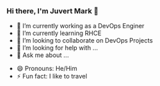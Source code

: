 ### Hi there, I'm Juvert Mark 👋

<!--
**markjuvert/markjuvert** is a ✨ _special_ ✨ repository because its `README.md` (this file) appears on your GitHub profile.

Here are some ideas to get you started:-->

- 🔭 I’m currently working as a DevOps Enginer
- 🌱 I’m currently learning RHCE
- 👯 I’m looking to collaborate on DevOps Projects
- 🤔 I’m looking for help with ...
- 💬 Ask me about ...
<!--  📫 How to reach me: juvertmark@gmail.com-->
- 😄 Pronouns: He/Him
- ⚡ Fun fact: I like to travel

